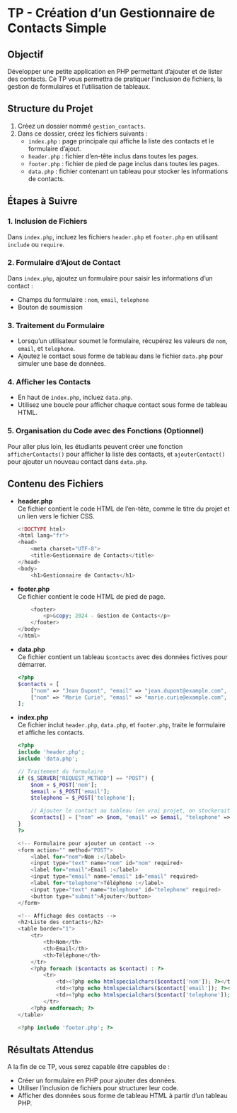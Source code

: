 
# TP - Création d’un Gestionnaire de Contacts Simple

## Objectif
Développer une petite application en PHP permettant d’ajouter et de lister des contacts. Ce TP vous permettra de pratiquer l'inclusion de fichiers, la gestion de formulaires et l’utilisation de tableaux.

## Structure du Projet

1. Créez un dossier nommé `gestion_contacts`.
2. Dans ce dossier, créez les fichiers suivants :
    - `index.php` : page principale qui affiche la liste des contacts et le formulaire d’ajout.
    - `header.php` : fichier d’en-tête inclus dans toutes les pages.
    - `footer.php` : fichier de pied de page inclus dans toutes les pages.
    - `data.php` : fichier contenant un tableau pour stocker les informations de contacts.

## Étapes à Suivre

### 1. Inclusion de Fichiers
Dans `index.php`, incluez les fichiers `header.php` et `footer.php` en utilisant `include` ou `require`.

### 2. Formulaire d’Ajout de Contact
Dans `index.php`, ajoutez un formulaire pour saisir les informations d’un contact :
- Champs du formulaire : `nom`, `email`, `telephone`
- Bouton de soumission

### 3. Traitement du Formulaire
- Lorsqu’un utilisateur soumet le formulaire, récupérez les valeurs de `nom`, `email`, et `telephone`.
- Ajoutez le contact sous forme de tableau dans le fichier `data.php` pour simuler une base de données.

### 4. Afficher les Contacts
- En haut de `index.php`, incluez `data.php`.
- Utilisez une boucle pour afficher chaque contact sous forme de tableau HTML.

### 5. Organisation du Code avec des Fonctions (Optionnel)
Pour aller plus loin, les étudiants peuvent créer une fonction `afficherContacts()` pour afficher la liste des contacts, et `ajouterContact()` pour ajouter un nouveau contact dans `data.php`.

## Contenu des Fichiers

- **header.php**  
  Ce fichier contient le code HTML de l’en-tête, comme le titre du projet et un lien vers le fichier CSS.
  ```php
  <!DOCTYPE html>
  <html lang="fr">
  <head>
      <meta charset="UTF-8">
      <title>Gestionnaire de Contacts</title>
  </head>
  <body>
      <h1>Gestionnaire de Contacts</h1>
  ```

- **footer.php**  
  Ce fichier contient le code HTML de pied de page.
  ```php
      <footer>
          <p>&copy; 2024 - Gestion de Contacts</p>
      </footer>
  </body>
  </html>
  ```

- **data.php**  
  Ce fichier contient un tableau `$contacts` avec des données fictives pour démarrer.
  ```php
  <?php
  $contacts = [
      ["nom" => "Jean Dupont", "email" => "jean.dupont@example.com", "telephone" => "0102030405"],
      ["nom" => "Marie Curie", "email" => "marie.curie@example.com", "telephone" => "0607080910"],
  ];
  ```

- **index.php**  
  Ce fichier inclut `header.php`, `data.php`, et `footer.php`, traite le formulaire et affiche les contacts.
  ```php
  <?php
  include 'header.php';
  include 'data.php';

  // Traitement du formulaire
  if ($_SERVER["REQUEST_METHOD"] == "POST") {
      $nom = $_POST['nom'];
      $email = $_POST['email'];
      $telephone = $_POST['telephone'];

      // Ajouter le contact au tableau (en vrai projet, on stockerait dans une base de données)
      $contacts[] = ["nom" => $nom, "email" => $email, "telephone" => $telephone];
  }
  ?>

  <!-- Formulaire pour ajouter un contact -->
  <form action="" method="POST">
      <label for="nom">Nom :</label>
      <input type="text" name="nom" id="nom" required>
      <label for="email">Email :</label>
      <input type="email" name="email" id="email" required>
      <label for="telephone">Téléphone :</label>
      <input type="text" name="telephone" id="telephone" required>
      <button type="submit">Ajouter</button>
  </form>

  <!-- Affichage des contacts -->
  <h2>Liste des contacts</h2>
  <table border="1">
      <tr>
          <th>Nom</th>
          <th>Email</th>
          <th>Téléphone</th>
      </tr>
      <?php foreach ($contacts as $contact) : ?>
          <tr>
              <td><?php echo htmlspecialchars($contact['nom']); ?></td>
              <td><?php echo htmlspecialchars($contact['email']); ?></td>
              <td><?php echo htmlspecialchars($contact['telephone']); ?></td>
          </tr>
      <?php endforeach; ?>
  </table>

  <?php include 'footer.php'; ?>
  ```

## Résultats Attendus

A la fin de ce TP, vous serez capable être capables de :

- Créer un formulaire en PHP pour ajouter des données.
- Utiliser l’inclusion de fichiers pour structurer leur code.
- Afficher des données sous forme de tableau HTML à partir d’un tableau PHP.
